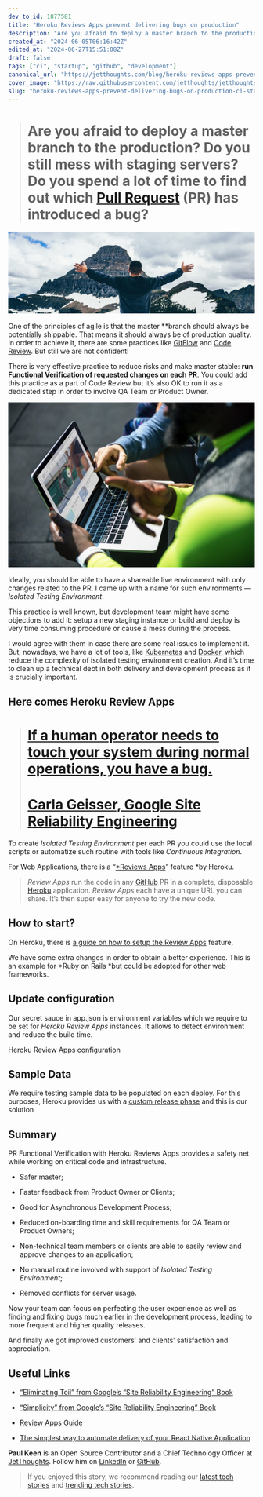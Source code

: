 ```yaml
---
dev_to_id: 1877581
title: "Heroku Reviews Apps prevent delivering bugs on production"
description: "Are you afraid to deploy a master branch to the production? Do you still mess with staging..."
created_at: "2024-06-05T06:16:42Z"
edited_at: "2024-06-27T15:51:08Z"
draft: false
tags: ["ci", "startup", "github", "development"]
canonical_url: "https://jetthoughts.com/blog/heroku-reviews-apps-prevent-delivering-bugs-on-production-ci-startup/"
cover_image: "https://raw.githubusercontent.com/jetthoughts/jetthoughts.github.io/master/static/assets/img/blog/heroku-reviews-apps-prevent-delivering-bugs-on-production-ci-startup/file_0.jpeg"
slug: "heroku-reviews-apps-prevent-delivering-bugs-on-production-ci-startup"
---
```


> # Are you afraid to deploy a master branch to the production? Do you still mess with staging servers? Do you spend a lot of time to find out which [Pull Request](https://help.github.com/articles/about-pull-requests/) (PR) has introduced a bug?

![Photo by [Terrah Holly](https://unsplash.com/photos/nJjvUZYuLOA?utm_source=unsplash&utm_medium=referral&utm_content=creditCopyText) on [Unsplash](https://unsplash.com/?utm_source=unsplash&utm_medium=referral&utm_content=creditCopyText)](https://raw.githubusercontent.com/jetthoughts/jetthoughts.github.io/master/static/assets/img/blog/heroku-reviews-apps-prevent-delivering-bugs-on-production-ci-startup/file_0.jpeg)

One of the principles of agile is that the master **branch should always be potentially shippable. That means it should always be of production quality. In order to achieve it, there are some practices like [GitFlow](https://datasift.github.io/gitflow/IntroducingGitFlow.html) and [Code Review](https://github.com/features/code-review/). But still we are not confident!

There is very effective practice to reduce risks and make master stable: **run [Functional Verification](https://en.wikipedia.org/wiki/Functional_verification) of requested changes on each PR**. You could add this practice as a part of Code Review but it’s also OK to run it as a dedicated step in order to involve QA Team or Product Owner.

![Photo by [rawpixel](https://unsplash.com/photos/aX6YUeCtds8?utm_source=unsplash&utm_medium=referral&utm_content=creditCopyText) on [Unsplash](https://unsplash.com/search/photos/testing?utm_source=unsplash&utm_medium=referral&utm_content=creditCopyText)](https://raw.githubusercontent.com/jetthoughts/jetthoughts.github.io/master/static/assets/img/blog/heroku-reviews-apps-prevent-delivering-bugs-on-production-ci-startup/file_1.jpeg)

Ideally, you should be able to have a shareable live environment with only changes related to the PR. I came up with a name for such environments — *Isolated Testing Environment*.

This practice is well known, but development team might have some objections to add it: setup a new staging instance or build and deploy is very time consuming procedure or cause a mess during the process.

I would agree with them in case there are some real issues to implement it. But, nowadays, we have a lot of tools, like [Kubernetes](https://jtway.co/tagged/kubernetes) and [Docker](https://jtway.co/tagged/docker), which reduce the complexity of isolated testing environment creation. And it’s time to clean up a technical debt in both delivery and development process as it is crucially important.

## Here comes Heroku Review Apps
> # [If a human operator needs to touch your system during normal operations, you have a bug.](https://landing.google.com/sre/book/chapters/eliminating-toil.html)
> # [Carla Geisser, Google Site Reliability Engineering](https://landing.google.com/sre/book/chapters/eliminating-toil.html)

To create *Isolated Testing Environment* per each PR you could use the local scripts or automatize such routine with tools like *Continuous Integration*.

For Web Applications, there is a “[*Reviews Apps](https://devcenter.heroku.com/articles/github-integration-review-apps)” feature *by Heroku.
>  *Review Apps* run the code in any [GitHub](https://github.com) PR in a complete, disposable [Heroku](https://heroku.com) application. *Review Apps* each have a unique URL you can share. It’s then super easy for anyone to try the new code.

## How to start?

On Heroku, there is [a guide on how to setup the Review Apps](https://devcenter.heroku.com/articles/github-integration-review-apps#setup) feature.

We have some extra changes in order to obtain a better experience. This is an example for *Ruby on Rails *but could be adopted for other web frameworks.

## Update configuration

Our secret sauce in app.json is environment variables which we require to be set for *Heroku Review Apps* instances. It allows to detect environment and reduce the build time.

Heroku Review Apps configuration

## Sample Data

We require testing sample data to be populated on each deploy. For this purposes, Heroku provides us with a [custom release phase](https://devcenter.heroku.com/articles/release-phase#specifying-release-phase-tasks) and this is our solution

## Summary

PR Functional Verification with Heroku Reviews Apps provides a safety net while working on critical code and infrastructure.

* Safer master;

* Faster feedback from Product Owner or Clients;

* Good for Asynchronous Development Process;

* Reduced on-boarding time and skill requirements for QA Team or Product Owners;

* Non-technical team members or clients are able to easily review and approve changes to an application;

* No manual routine involved with support of *Isolated Testing Environment*;

* Removed conflicts for server usage.

Now your team can focus on perfecting the user experience as well as finding and fixing bugs much earlier in the development process, leading to more frequent and higher quality releases.

And finally we got improved customers’ and clients’ satisfaction and appreciation.

## Useful Links

* [“Eliminating Toil” from Google’s “Site Reliability Engineering” Book](https://landing.google.com/sre/book/chapters/eliminating-toil.html)

* [“Simplicity” from Google’s “Site Reliability Engineering” Book](https://landing.google.com/sre/book/chapters/simplicity.html)

* [Review Apps Guide](https://devcenter.heroku.com/articles/github-integration-review-apps)

* [The simplest way to automate delivery of your React Native Application](https://jtway.co/the-simplest-way-to-automate-delivery-of-your-react-native-application-f37f2c71eb1d)

**Paul Keen** is an Open Source Contributor and a Chief Technology Officer at [JetThoughts](https://www.jetthoughts.com). Follow him on [LinkedIn](https://www.linkedin.com/in/paul-keen/) or [GitHub](https://github.com/pftg).
>  If you enjoyed this story, we recommend reading our [latest tech stories](https://jtway.co/latest) and [trending tech stories](https://jtway.co/trending).
